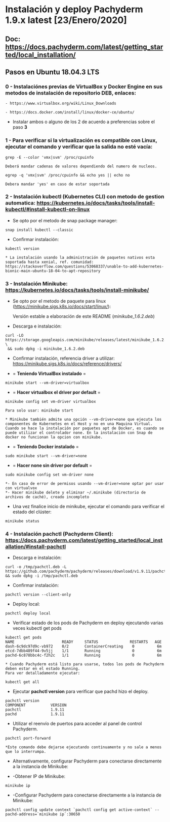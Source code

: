 
# Instalación y deploy Pachyderm 1.9.x latest [23/Enero/2020]

## Doc: https://docs.pachyderm.com/latest/getting_started/local_installation/

## **Pasos en Ubuntu 18.04.3 LTS**

### **0** - Instalaciónes previas de VirtualBox y Docker Engine en sus metodos de instalación de repositorio DEB, enlaces:

    - https://www.virtualbox.org/wiki/Linux_Downloads

    - https://docs.docker.com/install/linux/docker-ce/ubuntu/

* Instalar ambos o alguno de los 2 de acuerdo a preferencias sobre el paso **3**

### **1** - Para verificar si la virtualización es compatible con Linux, ejecutar el comando y verificar que la salida no esté vacía:

```shell
grep -E --color 'vmx|svm' /proc/cpuinfo
```

    Deberá mandar cadenas de valores dependiendo del numero de nucleos.

```shell
egrep -q 'vmx|svm' /proc/cpuinfo && echo yes || echo no
```
    Debera mandar 'yes' en caso de estar soportada    

### **2** - Instalación kubectl (Kubernetes CLI) con metodo de gestion automatica: https://kubernetes.io/docs/tasks/tools/install-kubectl/#install-kubectl-on-linux

- Se opto por el metodo de snap package manager:
```shell
snap install kubectl --classic
```
- Confirmar instalación:
```shell
kubectl version
```

    * La instalación usando la administración de paquetes nativos esta soportada hasta xenial, ref. comunidad: https://stackoverflow.com/questions/53068337/unable-to-add-kubernetes-bionic-main-ubuntu-18-04-to-apt-repository

 ### **3** - Instalación Minikube: https://kubernetes.io/docs/tasks/tools/install-minikube/

 - Se opto por el metodo de paquete para linux (https://minikube.sigs.k8s.io/docs/start/linux/): 

    Versión estable a elaboración de este README (*minikube_1.6.2.deb*)

 - Descarga e instalación:
```shell
curl -LO https://storage.googleapis.com/minikube/releases/latest/minikube_1.6.2.deb \
 && sudo dpkg -i minikube_1.6.2.deb
```
- Confirmar instalación, referencia driver a utilizar: https://minikube.sigs.k8s.io/docs/reference/drivers/
    
- = **Teniendo VirtualBox instalado** =
```shell
minikube start --vm-driver=virtualbox
```
- = **Hacer virtualbox el driver por default** =
```shell
minikube config set vm-driver virtualbox
```    
    
    Para solo usar: minikube start

    * Minikube también admite una opción --vm-driver=none que ejecuta los componentes de Kubernetes en el Host y no en una Maquina Virtual. Cuando se hace la instalación por paquetes apt de Docker, es cuando se puede utilizar el controlador none. En la instalación con Snap de docker no funcionan la opcion con minikube.

- = **Teniendo Docker instalado** =
```shell
sudo minikube start --vm-driver=none
```
- = **Hacer none sin driver por default** =
```shell
sudo minikube config set vm-driver none
```

    *- En caso de error de permisos usando --vm-driver=none optar por usar con virtualvox
    *- Hacer minikube delete y eliminar ~/.minikube (directorio de archivos de caché), creado incompleto

- Una vez finalice inicio de minikube, ejecutar el comando para verificar el estado del clúster:
```shell
minikube status
```

### **4** - Instalación pachctl (Pachyderm Client): https://docs.pachyderm.com/latest/getting_started/local_installation/#install-pachctl

- Descarga e instalación:
```shell
curl -o /tmp/pachctl.deb -L https://github.com/pachyderm/pachyderm/releases/download/v1.9.11/pachctl_1.9.11_amd64.deb && sudo dpkg -i /tmp/pachctl.deb
```

- Confirmar instalación:
```shell
pachctl version --client-only
```

- Deploy local:
```shell
pachctl deploy local
```

- Verificar estado de los pods de Pachyderm en deploy ejecutando varias veces kubectl get pods
```shell
kubectl get pods
NAME                     READY     STATUS              RESTARTS   AGE
dash-6c9dc97d9c-vb972    0/2       ContainerCreating    0          6m
etcd-7dbb489f44-9v5jj    1/1       Running              0          6m
pachd-6c878bbc4c-f2h2c   1/1       Running              0          6m
```
    * Cuando Pachyderm está listo para usarse, todos los pods de Pachyderm deben estar en el estado Running.
    Para ver detalladamente ejecutar:
```shell
kubectl get all
```    

- Ejecutar **pachctl version** para verificar que pachd hizo el deploy.
```shell
pachctl version
COMPONENT           VERSION
pachctl             1.9.11
pachd               1.9.11
```

- Utilizar el reenvío de puertos para acceder al panel de control Pachyderm.
```shell
pachctl port-forward
```
    *Este comando debe dejarse ejecutando continuamente y no sale a menos que lo interrumpa.

- Alternativamente, configurar Pachyderm para conectarse directamente a la instancia de Minikube:

- -Obtener IP de Minikube:
```shell
minikube ip
```

- -Configurar Pachyderm para conectarse directamente a la instancia de Minikube:
```shell
pachctl config update context `pachctl config get active-context` --pachd-address=`minikube ip`:30650
```
